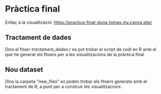 # Pràctica final

Enllaç a la visualització: https://practica-final-duna-tomas.my.canva.site/

## Tractament de dades

Dins el fitxer *tractament_dades.r* es pot trobar el script de codi en R amb el que he generat els fitxers per a les visualitzacions de la pràctica final

## Nou dataset

Dins la carpeta "new_files" es poden trobar els fitxers generats amb el tractament de R, a punt per a construir les visualitzacions.
